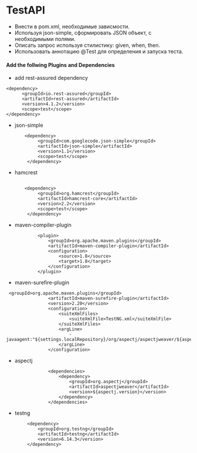 # TestAPI
- Внести в pom.xml, необходимые зависмости.
- Используя json-simple, сформировать JSON объект, с необходимыми полями. 
- Описать запрос используя стилистику: given, when, then.
- Использовать аннотацию @Test для определения и запуска теста. 

#### Add the follwing Plugins and Dependencies #### 

- add rest-assured dependency
```
<dependency>
      <groupId>io.rest-assured</groupId>
      <artifactId>rest-assured</artifactId>
      <version>4.1.2</version>
      <scope>test</scope>
</dependency>

```
- json-simple
```
       <dependency>
            <groupId>com.googlecode.json-simple</groupId>
            <artifactId>json-simple</artifactId>
            <version>1.1</version>
            <scope>test</scope>
        </dependency>
```
- hamcrest
```

       <dependency>
            <groupId>org.hamcrest</groupId>
            <artifactId>hamcrest-core</artifactId>
            <version>2.2</version>
            <scope>test</scope>
        </dependency>
```        
- maven-compiler-plugin 
```
            <plugin>
                <groupId>org.apache.maven.plugins</groupId>
                <artifactId>maven-compiler-plugin</artifactId>
                <configuration>
                    <source>1.8</source>
                    <target>1.8</target>
                </configuration>
            </plugin>
```
- maven-surefire-plugin
```
 <groupId>org.apache.maven.plugins</groupId>
                <artifactId>maven-surefire-plugin</artifactId>
                <version>2.20</version>
                <configuration>
                    <suiteXmlFiles>
                        <suiteXmlFile>TestNG.xml</suiteXmlFile>
                    </suiteXmlFiles>
                    <argLine>
                        -javaagent:"${settings.localRepository}/org/aspectj/aspectjweaver/${aspectj.version}/aspectjweaver-${aspectj.version}.jar"
                    </argLine>
                </configuration>
```

- aspectj
```
                <dependencies>
                    <dependency>
                        <groupId>org.aspectj</groupId>
                        <artifactId>aspectjweaver</artifactId>
                        <version>${aspectj.version}</version>
                    </dependency>
                </dependencies>
```

- testng
```
        <dependency>
            <groupId>org.testng</groupId>
            <artifactId>testng</artifactId>
            <version>6.14.3</version>
        </dependency>
```
